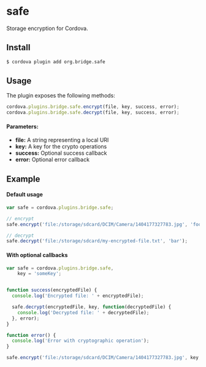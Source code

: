 safe
====

Storage encryption for Cordova.

## Install

```bash
$ cordova plugin add org.bridge.safe
```

## Usage

The plugin exposes the following methods:

```javascript
cordova.plugins.bridge.safe.encrypt(file, key, success, error);
cordova.plugins.bridge.safe.decrypt(file, key, success, error);
```

#### Parameters:

* __file:__ A string representing a local URI
* __key:__ A key for the crypto operations
* __success:__ Optional success callback
* __error:__ Optional error callback

## Example

#### Default usage

```javascript
var safe = cordova.plugins.bridge.safe;

// encrypt
safe.encrypt('file:/storage/sdcard/DCIM/Camera/1404177327783.jpg', 'foo');

// decrypt
safe.decrypt('file:/storage/sdcard/my-encrypted-file.txt', 'bar');
```

#### With optional callbacks

```javascript
var safe = cordova.plugins.bridge.safe,
    key = 'someKey';


function success(encryptedFile) {
  console.log('Encrypted file: ' + encryptedFile);

  safe.decrypt(encryptedFile, key, function(decryptedFile) {
    console.log('Decrypted file: ' + decryptedFile);
  }, error);
}

function error() {
  console.log('Error with cryptographic operation');
}

safe.encrypt('file:/storage/sdcard/DCIM/Camera/1404177327783.jpg', key, success, error);
```
